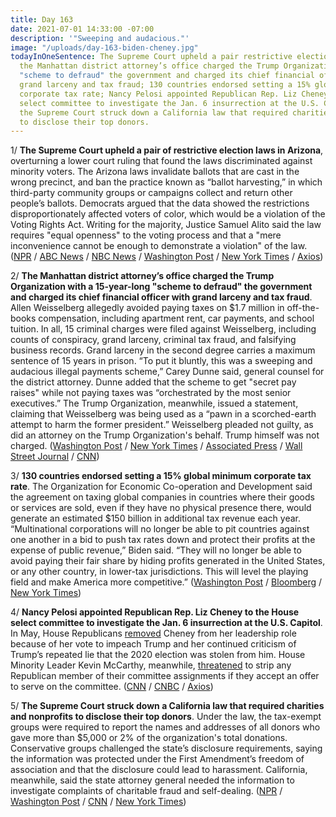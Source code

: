 ```yaml
---
title: Day 163
date: 2021-07-01 14:33:00 -07:00
description: '"Sweeping and audacious."'
image: "/uploads/day-163-biden-cheney.jpg"
todayInOneSentence: The Supreme Court upheld a pair restrictive election laws in Arizona;
  the Manhattan district attorney’s office charged the Trump Organization with a 15-year-long
  "scheme to defraud" the government and charged its chief financial officer with
  grand larceny and tax fraud; 130 countries endorsed setting a 15% global minimum
  corporate tax rate; Nancy Pelosi appointed Republican Rep. Liz Cheney to the House
  select committee to investigate the Jan. 6 insurrection at the U.S. Capitol; and
  the Supreme Court struck down a California law that required charities and nonprofits
  to disclose their top donors.
---
```


1/ **The Supreme Court upheld a pair of restrictive election laws in Arizona**, overturning a lower court ruling that found the laws discriminated against minority voters. The Arizona laws invalidate ballots that are cast in the wrong precinct, and ban the practice known as “ballot harvesting,” in which third-party community groups or campaigns collect and return other people’s ballots. Democrats argued that the data showed the restrictions disproportionately affected voters of color, which would be a violation of the Voting Rights Act. Writing for the majority, Justice Samuel Alito said the law requires "equal openness" to the voting process and that a "mere inconvenience cannot be enough to demonstrate a violation" of the law. ([NPR](https://www.npr.org/2021/07/01/998758022/the-supreme-court-upheld-upholds-arizona-measures-that-restrict-voting) / [ABC News](https://abcnews.go.com/Politics/supreme-court-rules-major-voting-rights-racial-discrimination/story?id=78182724) / [NBC News](https://www.nbcnews.com/politics/supreme-court/supreme-court-upholds-restrictive-arizona-voting-laws-test-voting-rights-n1272892) / [Washington Post](https://www.washingtonpost.com/politics/courts_law/supreme-court-arizona-voting-laws/2021/07/01/5fef7800-da6b-11eb-9bbb-37c30dcf9363_story.html) / [New York Times](https://www.nytimes.com/2021/07/01/us/supreme-court-arizona-voting-restrictions.html) / [Axios](https://www.axios.com/supreme-court-voting-rights-arizona-9298ce2f-a7b4-4dd1-b566-7d1ec03b13d2.html))

2/ **The Manhattan district attorney’s office charged the Trump Organization with a 15-year-long "scheme to defraud" the government and charged its chief financial officer with grand larceny and tax fraud**. Allen Weisselberg allegedly avoided paying taxes on $1.7 million in off-the-books compensation, including apartment rent, car payments, and school tuition. In all, 15 criminal charges were filed against Weisselberg, including counts of conspiracy, grand larceny, criminal tax fraud, and falsifying business records. Grand larceny in the second degree carries a maximum sentence of 15 years in prison. “To put it bluntly, this was a sweeping and audacious illegal payments scheme,” Carey Dunne said, general counsel for the district attorney. Dunne added that the scheme to get "secret pay raises" while not paying taxes was “orchestrated by the most senior executives.” The Trump Organization, meanwhile, issued a statement, claiming that Weisselberg was being used as a “pawn in a scorched-earth attempt to harm the former president.” Weisselberg pleaded not guilty, as did an attorney on the Trump Organization's behalf. Trump himself was not charged. ([Washington Post](https://www.washingtonpost.com/politics/trump-business-weisselberg-indictments/2021/07/01/e2b774a0-da15-11eb-bb9e-70fda8c37057_story.html) / [New York Times](https://www.nytimes.com/2021/07/01/nyregion/allen-weisselberg-charged-trump-organization.html?action=click&module=Spotlight&pgtype=Homepage) / [Associated Press](https://apnews.com/article/trump-organization-allen-weisselberg-charges-ad7350d4f85f295eeb753658e786cd88) / [Wall Street Journal](https://www.wsj.com/articles/trump-organization-cfo-allen-weisselberg-surrenders-to-authorities-11625138416?mod=hp_lead_pos2) / [CNN](https://www.cnn.com/2021/07/01/politics/trump-organization-allen-weisselberg/))

3/ **130 countries endorsed setting a 15% global minimum corporate tax rate**. The Organization for Economic Co-operation and Development said the agreement on taxing global companies in countries where their goods or services are sold, even if they have no physical presence there, would generate an estimated $150 billion in additional tax revenue each year. “Multinational corporations will no longer be able to pit countries against one another in a bid to push tax rates down and protect their profits at the expense of public revenue,” Biden said. “They will no longer be able to avoid paying their fair share by hiding profits generated in the United States, or any other country, in lower-tax jurisdictions. This will level the playing field and make America more competitive.” ([Washington Post](https://www.washingtonpost.com/us-policy/2021/07/01/global-corporate-tax-oecd/) / [Bloomberg](https://www.bloomberg.com/news/articles/2021-07-01/global-tax-overhaul-endorsed-by-130-nations-as-deal-gets-closer?sref=MIBMEEoj) / [New York Times](https://www.nytimes.com/2021/07/01/business/global-minimum-tax.html))

4/ **Nancy Pelosi appointed Republican Rep. Liz Cheney to the House select committee to investigate the Jan. 6 insurrection at the U.S. Capitol**. In May, House Republicans [removed](https://whatthefuckjusthappenedtoday.com/2021/05/12/day-113/#1-house-republicans-removed-rep-liz) Cheney from her leadership role because of her vote to impeach Trump and her continued criticism of Trump’s repeated lie that the 2020 election was stolen from him. House Minority Leader Kevin McCarthy, meanwhile, [threatened](https://www.cnn.com/2021/07/01/politics/kevin-mccarthy-january-6-commission-committee-assignments/) to strip any Republican member of their committee assignments if they accept an offer to serve on the committee. ([CNN](https://www.cnn.com/2021/07/01/politics/nancy-pelosi-announces-members-of-january-6-committee/index.html) / [CNBC](https://www.cnbc.com/2021/07/01/pelosi-names-liz-cheney-other-members-of-jan-6-committee-to-probe-pro-trump-riot.html) / [Axios](https://www.axios.com/pelosi-jan-6-committee-members-cheney-356695a9-4006-4708-852c-84c89f93bb1e.html))

5/ **The Supreme Court struck down a California law that required charities and nonprofits to disclose their top donors**. Under the law, the tax-exempt groups were required to report the names and addresses of all donors who gave more than $5,000 or 2% of the organization's total donations. Conservative groups challenged the state’s disclosure requirements, saying the information was protected under the First Amendment’s freedom of association and that the disclosure could lead to harassment. California, meanwhile, said the state attorney general needed the information to investigate complaints of charitable fraud and self-dealing. ([NPR](https://www.npr.org/2021/07/01/1004062322/the-supreme-court-guts-a-state-law-requiring-nonprofits-to-name-their-rich-donor) / [Washington Post](https://www.washingtonpost.com/politics/courts_law/supreme-court-california-charity-donors/2021/07/01/787d5c16-da6b-11eb-9bbb-37c30dcf9363_story.html) / [CNN](https://www.cnn.com/2021/07/01/politics/california-charitable-contributions-dark-money-supreme-court/index.html) / [New York Times](https://www.nytimes.com/2021/07/01/us/supreme-court-donor-privacy.html))